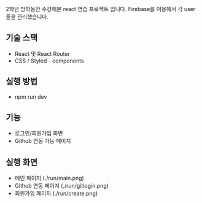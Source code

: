 2학년 방학동안 수강해본 react 연습 프로젝트 입니다.
Firebase를 이용해서 각 user들을 관리했습니다.

## 기술 스택
- React 및 React Router
- CSS / Styled - components

## 실행 방법
- npm run dev

## 기능
- 로그인/회원가입 화면
- Github 연동 가능 페이지

## 실행 화면
- 메인 페이지 (./run/main.png)
- Github 연동 페이지 (./run/gitlogin.png)
- 회원가입 페이지 (./run/create.png)

